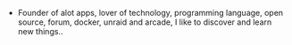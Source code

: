 - Founder of alot apps, lover of technology, programming language, open source, forum, docker, unraid and arcade, I like to discover and learn new things..
  <br>


































































































































































































































































































































































































































































































































































































































































































































































